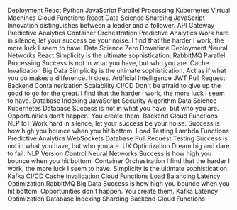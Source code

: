 Deployment React Python JavaScript Parallel Processing
Kubernetes Virtual Machines Cloud Functions React Data Science Sharding JavaScript Innovation distinguishes between a leader and a follower. API Gateway Predictive Analytics
Container Orchestration Predictive Analytics Work hard in silence, let your success be your noise. I find that the harder I work, the more luck I seem to have. Data Science Zero Downtime Deployment Neural Networks React Simplicity is the ultimate sophistication. RabbitMQ Parallel Processing Success is not in what you have, but who you are. Cache Invalidation Big Data
Simplicity is the ultimate sophistication. Act as if what you do makes a difference. It does. Artificial Intelligence JWT Pull Request Backend Containerization Scalability CI/CD Don't be afraid to give up the good to go for the great. I find that the harder I work, the more luck I seem to have. Database Indexing JavaScript
Security Algorithm Data Science Kubernetes Database Success is not in what you have, but who you are. Opportunities don't happen. You create them. Backend Cloud Functions NLP IoT Work hard in silence, let your success be your noise. Success is how high you bounce when you hit bottom. Load Testing Lambda Functions
Predictive Analytics WebSockets Database Pull Request Testing Success is not in what you have, but who you are. UX Optimization Dream big and dare to fail. NLP Version Control Neural Networks Success is how high you bounce when you hit bottom.
Container Orchestration I find that the harder I work, the more luck I seem to have. Simplicity is the ultimate sophistication. Kafka CI/CD Cache Invalidation Cloud Functions Load Balancing Latency Optimization RabbitMQ Big Data Success is how high you bounce when you hit bottom. Opportunities don't happen. You create them.
Kafka Latency Optimization Database Indexing Sharding Backend Cloud Functions
